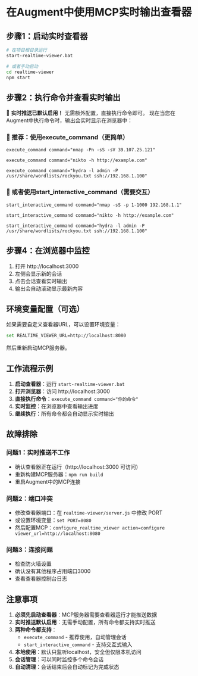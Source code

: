 # 在Augment中使用MCP实时输出查看器

## 步骤1：启动实时查看器
```bash
# 在项目根目录运行
start-realtime-viewer.bat

# 或者手动启动
cd realtime-viewer
npm start
```

## 步骤2：执行命令并查看实时输出
🎉 **实时推送已默认启用！** 无需额外配置，直接执行命令即可。
现在当您在Augment中执行命令时，输出会实时显示在浏览器中：

### 🎯 推荐：使用execute_command（更简单）
```
execute_command command="nmap -Pn -sS -sV 39.107.25.121"
```

```
execute_command command="nikto -h http://example.com"
```

```
execute_command command="hydra -l admin -P /usr/share/wordlists/rockyou.txt ssh://192.168.1.100"
```

### 🔄 或者使用start_interactive_command（需要交互）
```
start_interactive_command command="nmap -sS -p 1-1000 192.168.1.1"
```

```
start_interactive_command command="nikto -h http://example.com"
```

```
start_interactive_command command="hydra -l admin -P /usr/share/wordlists/rockyou.txt ssh://192.168.1.100"
```

## 步骤4：在浏览器中监控
1. 打开 http://localhost:3000
2. 左侧会显示新的会话
3. 点击会话查看实时输出
4. 输出会自动滚动显示最新内容

## 环境变量配置（可选）

如果需要自定义查看器URL，可以设置环境变量：
```bash
set REALTIME_VIEWER_URL=http://localhost:8080
```
然后重新启动MCP服务器。

## 工作流程示例

1. **启动查看器**：运行 `start-realtime-viewer.bat`
2. **打开浏览器**：访问 http://localhost:3000
3. **直接执行命令**：`execute_command command="你的命令"`
4. **实时监控**：在浏览器中查看输出进度
5. **继续执行**：所有命令都会自动显示实时输出

## 故障排除

### 问题1：实时推送不工作
- 确认查看器正在运行（http://localhost:3000 可访问）
- 重新构建MCP服务器：`npm run build`
- 重启Augment中的MCP连接

### 问题2：端口冲突
- 修改查看器端口：在 `realtime-viewer/server.js` 中修改 PORT
- 或设置环境变量：`set PORT=8080`
- 然后配置MCP：`configure_realtime_viewer action=configure viewer_url=http://localhost:8080`

### 问题3：连接问题
- 检查防火墙设置
- 确认没有其他程序占用端口3000
- 查看查看器控制台日志

## 注意事项

1. **必须先启动查看器**：MCP服务器需要查看器运行才能推送数据
2. **实时推送默认启用**：无需手动配置，所有命令都支持实时推送
3. **两种命令都支持**：
   - `execute_command` - 推荐使用，自动管理会话
   - `start_interactive_command` - 支持交互式输入
4. **本地使用**：默认只监听localhost，安全但仅限本机访问
5. **会话管理**：可以同时监控多个命令会话
6. **自动清理**：会话结束后会自动标记为完成状态
